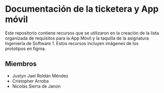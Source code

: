 # Documentación de la ticketera y App móvil
Este repositorio contiene recursos que se utilizaron en la creación de la lista organizada de requisitos para la App Móvil y la taquilla de la asignatura Ingeniería de Software 1. Estos recursos incluyen imágenes de los prototipos en figma.

## Miembros
- Justyn Jael Roldán Méndez
- Cristopher Arroba
- Nicolás Sierra de Janon
